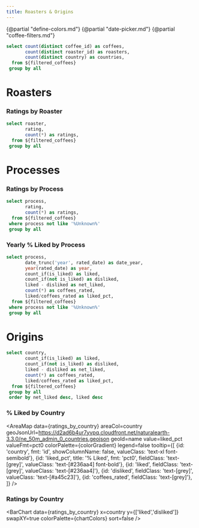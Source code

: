 ```yaml
---
title: Roasters & Origins
---
```


{@partial "define-colors.md"}
{@partial "date-picker.md"}
{@partial "coffee-filters.md"}
    
```sql coffee_counts
select count(distinct coffee_id) as coffees,
       count(distinct roaster_id) as roasters,
       count(distinct country) as countries,
  from ${filtered_coffees}
 group by all
```

<BigValue 
  data={coffee_counts} 
  value=roasters
  link='#roasters--processes'
/>

<BigValue 
  data={coffee_counts} 
  value=countries
  link='#origins'
/>

<BigValue 
  data={coffee_counts} 
  value=coffees
  link='#coffees'
/>


# Roasters

### Ratings by Roaster

```sql ratings_by_roaster
select roaster,
       rating,
       count(*) as ratings,
  from ${filtered_coffees}
 group by all
```
    
<BarChart
    data={ratings_by_roaster}
    x=roaster
    y=ratings
    series=rating
    swapXY=true
    colorPalette={chartColors}
/>

# Processes

### Ratings by Process

```sql ratings_by_process
select process,
       rating,
       count(*) as ratings,
  from ${filtered_coffees}
 where process not like '%Unknown%'
 group by all
```

<BarChart
    data={ratings_by_process}
    connectGroup="processes"
    x=process
    y=ratings
    series=rating
    swapXY=true
    colorPalette={chartColors}
/>

### Yearly % Liked by Process

```sql historical_ratings_by_process
select process,
       date_trunc('year', rated_date) as date_year,
       year(rated_date) as year,
       count_if(is_liked) as liked,
       count_if(not is_liked) as disliked,
       liked - disliked as net_liked,
       count(*) as coffees_rated,
       liked/coffees_rated as liked_pct,
  from ${filtered_coffees}
 where process not like '%Unknown%'
 group by all
```

<LineChart
    data={historical_ratings_by_process}
    connectGroup="processes"
    x=date_year
    y=liked_pct
    yMax=1
    series=process
/>

# Origins

```sql ratings_by_country
select country,
       count_if(is_liked) as liked,
       count_if(not is_liked) as disliked,
       liked - disliked as net_liked,
       count(*) as coffees_rated,
       liked/coffees_rated as liked_pct,
  from ${filtered_coffees}
 group by all
 order by net_liked desc, liked desc
```

### % Liked by Country

<AreaMap 
    data={ratings_by_country} 
    areaCol=country
    geoJsonUrl=https://d2ad6b4ur7yvpq.cloudfront.net/naturalearth-3.3.0/ne_50m_admin_0_countries.geojson
    geoId=name
    value=liked_pct
    valueFmt=pct0
    colorPalette={colorGradient}
    legend=false
    tooltip={[
        {id: 'country', fmt: 'id', showColumnName: false, valueClass: 'text-xl font-semibold'},
        {id: 'liked_pct', title: '% Liked', fmt: 'pct0', fieldClass: 'text-[grey]', valueClass: 'text-[#236aa4] font-bold'},
        {id: 'liked', fieldClass: 'text-[grey]', valueClass: 'text-[#236aa4]'},
        {id: 'disliked', fieldClass: 'text-[grey]', valueClass: 'text-[#a45c23]'},
        {id: 'coffees_rated', fieldClass: 'text-[grey]'},
    ]}
/>

### Ratings by Country

<BarChart
    data={ratings_by_country}
    x=country
    y={['liked','disliked']}
    swapXY=true
    colorPalette={chartColors}
    sort=false
/>

<LastRefreshed/>
